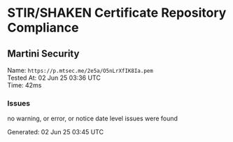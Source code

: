 # STIR/SHAKEN Certificate Repository Compliance

## Martini Security

Name: `https://p.mtsec.me/2e5a/O5nLrXfIK8Ia.pem`\
Tested At: 02 Jun 25 03:36 UTC\
Time: 42ms

### Issues

no warning, or error, or notice date level issues were found

Generated: 02 Jun 25 03:45 UTC